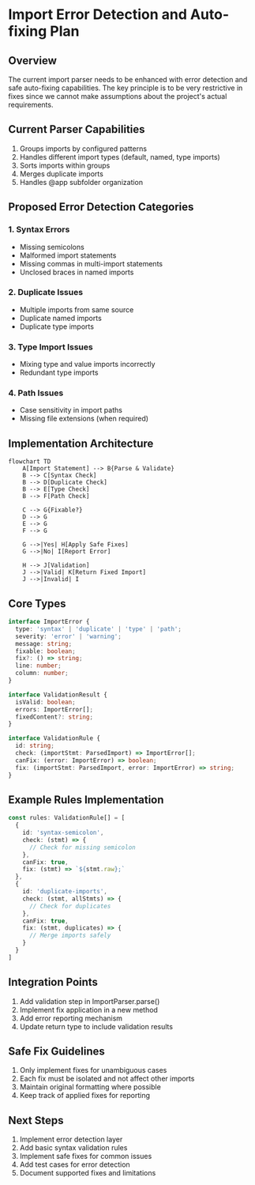 # Import Error Detection and Auto-fixing Plan

## Overview

The current import parser needs to be enhanced with error detection and safe auto-fixing capabilities. The key principle is to be very restrictive in fixes since we cannot make assumptions about the project's actual requirements.

## Current Parser Capabilities

1. Groups imports by configured patterns
2. Handles different import types (default, named, type imports)
3. Sorts imports within groups
4. Merges duplicate imports
5. Handles @app subfolder organization

## Proposed Error Detection Categories

### 1. Syntax Errors
- Missing semicolons
- Malformed import statements
- Missing commas in multi-import statements
- Unclosed braces in named imports

### 2. Duplicate Issues
- Multiple imports from same source
- Duplicate named imports
- Duplicate type imports

### 3. Type Import Issues
- Mixing type and value imports incorrectly
- Redundant type imports

### 4. Path Issues
- Case sensitivity in import paths
- Missing file extensions (when required)

## Implementation Architecture

```mermaid
flowchart TD
    A[Import Statement] --> B{Parse & Validate}
    B --> C[Syntax Check]
    B --> D[Duplicate Check]
    B --> E[Type Check]
    B --> F[Path Check]
    
    C --> G{Fixable?}
    D --> G
    E --> G
    F --> G
    
    G -->|Yes| H[Apply Safe Fixes]
    G -->|No| I[Report Error]
    
    H --> J[Validation]
    J -->|Valid| K[Return Fixed Import]
    J -->|Invalid| I
```

## Core Types

```typescript
interface ImportError {
  type: 'syntax' | 'duplicate' | 'type' | 'path';
  severity: 'error' | 'warning';
  message: string;
  fixable: boolean;
  fix?: () => string;
  line: number;
  column: number;
}

interface ValidationResult {
  isValid: boolean;
  errors: ImportError[];
  fixedContent?: string;
}

interface ValidationRule {
  id: string;
  check: (importStmt: ParsedImport) => ImportError[];
  canFix: (error: ImportError) => boolean;
  fix: (importStmt: ParsedImport, error: ImportError) => string;
}
```

## Example Rules Implementation

```typescript
const rules: ValidationRule[] = [
  {
    id: 'syntax-semicolon',
    check: (stmt) => {
      // Check for missing semicolon
    },
    canFix: true,
    fix: (stmt) => `${stmt.raw};`
  },
  {
    id: 'duplicate-imports',
    check: (stmt, allStmts) => {
      // Check for duplicates
    },
    canFix: true,
    fix: (stmt, duplicates) => {
      // Merge imports safely
    }
  }
]
```

## Integration Points

1. Add validation step in ImportParser.parse()
2. Implement fix application in a new method
3. Add error reporting mechanism
4. Update return type to include validation results

## Safe Fix Guidelines

1. Only implement fixes for unambiguous cases
2. Each fix must be isolated and not affect other imports
3. Maintain original formatting where possible
4. Keep track of applied fixes for reporting

## Next Steps

1. Implement error detection layer
2. Add basic syntax validation rules
3. Implement safe fixes for common issues
4. Add test cases for error detection
5. Document supported fixes and limitations